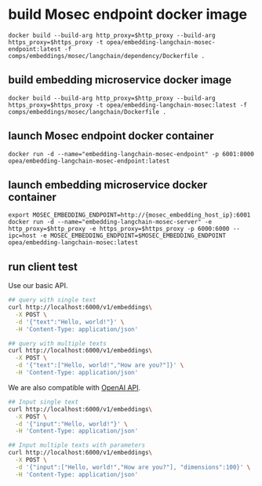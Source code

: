 # build Mosec endpoint docker image

```
docker build --build-arg http_proxy=$http_proxy --build-arg https_proxy=$https_proxy -t opea/embedding-langchain-mosec-endpoint:latest -f comps/embeddings/mosec/langchain/dependency/Dockerfile .
```

## build embedding microservice docker image

```
docker build --build-arg http_proxy=$http_proxy --build-arg https_proxy=$https_proxy -t opea/embedding-langchain-mosec:latest -f comps/embeddings/mosec/langchain/Dockerfile .
```

## launch Mosec endpoint docker container

```
docker run -d --name="embedding-langchain-mosec-endpoint" -p 6001:8000  opea/embedding-langchain-mosec-endpoint:latest
```

## launch embedding microservice docker container

```
export MOSEC_EMBEDDING_ENDPOINT=http://{mosec_embedding_host_ip}:6001
docker run -d --name="embedding-langchain-mosec-server" -e http_proxy=$http_proxy -e https_proxy=$https_proxy -p 6000:6000 --ipc=host -e MOSEC_EMBEDDING_ENDPOINT=$MOSEC_EMBEDDING_ENDPOINT opea/embedding-langchain-mosec:latest
```

## run client test

Use our basic API.

```bash
## query with single text
curl http://localhost:6000/v1/embeddings\
  -X POST \
  -d '{"text":"Hello, world!"}' \
  -H 'Content-Type: application/json'

## query with multiple texts
curl http://localhost:6000/v1/embeddings\
  -X POST \
  -d '{"text":["Hello, world!","How are you?"]}' \
  -H 'Content-Type: application/json'
```

We are also compatible with [OpenAI API](https://platform.openai.com/docs/api-reference/embeddings).

```bash
## Input single text
curl http://localhost:6000/v1/embeddings\
  -X POST \
  -d '{"input":"Hello, world!"}' \
  -H 'Content-Type: application/json'

## Input multiple texts with parameters
curl http://localhost:6000/v1/embeddings\
  -X POST \
  -d '{"input":["Hello, world!","How are you?"], "dimensions":100}' \
  -H 'Content-Type: application/json'
```
